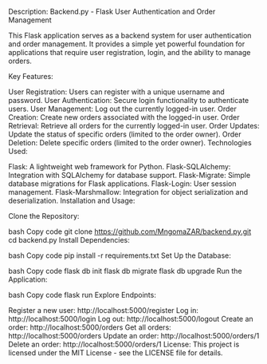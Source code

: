 Description:
Backend.py - Flask User Authentication and Order Management

This Flask application serves as a backend system for user authentication and order management. It provides a simple yet powerful foundation for applications that require user registration, login, and the ability to manage orders.

Key Features:

User Registration: Users can register with a unique username and password.
User Authentication: Secure login functionality to authenticate users.
User Management: Log out the currently logged-in user.
Order Creation: Create new orders associated with the logged-in user.
Order Retrieval: Retrieve all orders for the currently logged-in user.
Order Updates: Update the status of specific orders (limited to the order owner).
Order Deletion: Delete specific orders (limited to the order owner).
Technologies Used:

Flask: A lightweight web framework for Python.
Flask-SQLAlchemy: Integration with SQLAlchemy for database support.
Flask-Migrate: Simple database migrations for Flask applications.
Flask-Login: User session management.
Flask-Marshmallow: Integration for object serialization and deserialization.
Installation and Usage:

Clone the Repository:

bash
Copy code
git clone https://github.com/MngomaZAR/backend.py.git
cd backend.py
Install Dependencies:

bash
Copy code
pip install -r requirements.txt
Set Up the Database:

bash
Copy code
flask db init
flask db migrate
flask db upgrade
Run the Application:

bash
Copy code
flask run
Explore Endpoints:

Register a new user: http://localhost:5000/register
Log in: http://localhost:5000/login
Log out: http://localhost:5000/logout
Create an order: http://localhost:5000/orders
Get all orders: http://localhost:5000/orders
Update an order: http://localhost:5000/orders/1
Delete an order: http://localhost:5000/orders/1
License:
This project is licensed under the MIT License - see the LICENSE file for details.